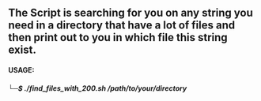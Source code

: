 ## The Script is searching for you on any string you need in a directory that have a lot of files and then print out to you in which file this string exist.



#### USAGE:

##### └─$ ./find_files_with_200.sh /path/to/your/directory
